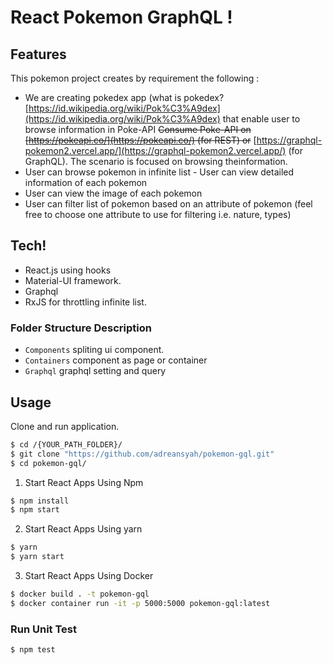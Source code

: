 # React Pokemon GraphQL !

## Features

This pokemon project creates by requirement the following :

-   We are creating pokedex app (what is pokedex? [https://id.wikipedia.org/wiki/Pok%C3%A9dex](https://id.wikipedia.org/wiki/Pok%C3%A9dex) that enable user to browse information in Poke-API ~~Consume Poke-API on [https://pokeapi.co/](https://pokeapi.co/) (for REST) or~~ [https://graphql-pokemon2.vercel.app/](https://graphql-pokemon2.vercel.app/) (for GraphQL). The scenario is focused on browsing theinformation.
-   User can browse pokemon in infinite list - User can view detailed information of each pokemon
-   User can view the image of each pokemon
-   User can filter list of pokemon based on an attribute of pokemon (feel free to choose one attribute to use for filtering i.e. nature, types)

## Tech!

-   React.js using hooks
-   Material-UI framework.
-   Graphql
-   RxJS for throttling infinite list.

### Folder Structure Description

-   `Components` spliting ui component.
-   `Containers` component as page or container
-   `Graphql` graphql setting and query

## Usage

Clone and run application.

```sh
$ cd /{YOUR_PATH_FOLDER}/
$ git clone "https://github.com/adreansyah/pokemon-gql.git"
$ cd pokemon-gql/
```

1. Start React Apps Using Npm

```sh
$ npm install
$ npm start
```
2. Start React Apps Using yarn

```sh
$ yarn
$ yarn start
```

3. Start React Apps Using Docker

```sh
$ docker build . -t pokemon-gql
$ docker container run -it -p 5000:5000 pokemon-gql:latest
```

### Run Unit Test

```sh
$ npm test
```
